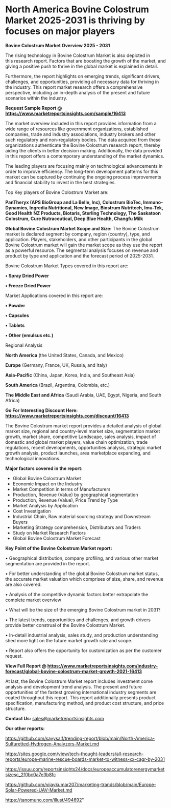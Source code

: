 # North America Bovine Colostrum Market 2025-2031 is thriving by focuses on major players

<Strong> Bovine Colostrum Market Overview 2025 - 2031</strong>

The rising technology in Bovine Colostrum Market is also depicted in this research report. Factors that are boosting the growth of the market, and giving a positive push to thrive in the global market is explained in detail.

Furthermore, the report highlights on emerging trends, significant drivers, challenges, and opportunities, providing all necessary data for thriving in the industry. This report market research offers a comprehensive perspective, including an in-depth analysis of the present and future scenarios within the industry.

<strong>Request Sample Report @ <a href=https://www.marketreportsinsights.com/sample/16413>https://www.marketreportsinsights.com/sample/16413</a></strong>

The market overview included in this report provides information from a wide range of resources like government organizations, established companies, trade and industry associations, industry brokers and other such regulatory and non-regulatory bodies. The data acquired from these organizations authenticate the Bovine Colostrum research report, thereby aiding the clients in better decision making. Additionally, the data provided in this report offers a contemporary understanding of the market dynamics.

The leading players are focusing mainly on technological advancements in order to improve efficiency. The long-term development patterns for this market can be captured by continuing the ongoing process improvements and financial stability to invest in the best strategies.

Top Key players of Bovine Colostrum Market are:

<strong>PanTheryx (APS BioGroup and La Belle, Inc), Colostrum BioTec, Immuno-Dynamics, Ingredia Nutritional, New Image, Biostrum Nutritech, Imu-Tek, Good Health NZ Products, Biotaris, Sterling Technology, The Saskatoon Colostrum, Cure Nutraceutical, Deep Blue Health, Changfu Milk</strong>

<strong><b>Global Bovine Colostrum Market Scope and Size:</b></strong>
The Bovine Colostrum market is declared segment by company, region (country), type, and application. Players, stakeholders, and other participants in the global Bovine Colostrum market will gain the market scope as they use the report as a powerful resource. The segmental analysis focuses on revenue and product by type and application and the forecast period of 2025-2031.

Bovine Colostrum Market Types covered in this report are:

<strong>• Spray Dried Power

• Freeze Dried Power</strong>

Market Applications covered in this report are:

<strong>• Powder

• Capsules

• Tablets

• Other (emulsus etc.)</strong> 

Regional Analysis

<strong>North America</strong> (the United States, Canada, and Mexico)

<strong>Europe</strong> (Germany, France, UK, Russia, and Italy)

<strong>Asia-Pacific</strong> (China, Japan, Korea, India, and Southeast Asia)

<strong>South America</strong> (Brazil, Argentina, Colombia, etc.)

<strong>The Middle East and Africa</strong> (Saudi Arabia, UAE, Egypt, Nigeria, and South Africa)

<strong>Go For Interesting Discount Here: <a href=https://www.marketreportsinsights.com/discount/16413>https://www.marketreportsinsights.com/discount/16413</a></strong>

The Bovine Colostrum market report provides a detailed analysis of global market size, regional and country-level market size, segmentation market growth, market share, competitive Landscape, sales analysis, impact of domestic and global market players, value chain optimization, trade regulations, recent developments, opportunities analysis, strategic market growth analysis, product launches, area marketplace expanding, and technological innovations.

<strong><b>Major factors covered in the report:</b></strong>
<ul>
  <li>Global Bovine Colostrum Market </li>
  <li>Economic Impact on the Industry</li>
  <li>Market Competition in terms of Manufacturers</li>
  <li>Production, Revenue (Value) by geographical segmentation</li>
  <li>Production, Revenue (Value), Price Trend by Type</li>
  <li>Market Analysis by Application</li>
  <li>Cost Investigation</li>
  <li>Industrial Chain, Raw material sourcing strategy and Downstream Buyers</li>
  <li>Marketing Strategy comprehension, Distributors and Traders</li>
  <li>Study on Market Research Factors</li>
  <li>Global Bovine Colostrum Market Forecast</li>
</ul>

<strong><b>Key Point of the Bovine Colostrum Market report:</b></strong>

• Geographical distribution, company profiling, and various other market segmentation are provided in the report.

• For better understanding of the global Bovine Colostrum market status, the accurate market valuation which comprises of size, share, and revenue are also covered.

• Analysis of the competitive dynamic factors better extrapolate the complete market overview

• What will be the size of the emerging Bovine Colostrum market in 2031?

• The latest trends, opportunities and challenges, and growth drivers provide better construal of the Bovine Colostrum Market.

• In-detail industrial analysis, sales study, and production understanding shed more light on the future market growth rate and scope.

• Report also offers the opportunity for customization as per the customer request.

<strong><b>View Full Report @ <a href=https://www.marketreportsinsights.com/industry-forecast/global-bovine-colostrum-market-growth-2021-16413>https://www.marketreportsinsights.com/industry-forecast/global-bovine-colostrum-market-growth-2021-16413</a></b></strong>


At last, the Bovine Colostrum Market report includes investment come analysis and development trend analysis. The present and future opportunities of the fastest growing international industry segments are coated throughout this report. This report additionally presents product specification, manufacturing method, and product cost structure, and price structure.

<strong>Contact Us:</strong>
sales@marketreportsinsights.com

<strong>Our other reports:</strong>

<a href=https://github.com/sayysaif/trending-report/blob/main/North-America-Sulfuretted-Hydrogen-Analyzers-Market.md>https://github.com/sayysaif/trending-report/blob/main/North-America-Sulfuretted-Hydrogen-Analyzers-Market.md</a>

<a href=https://sites.google.com/view/tech-thought-leaders/all-research-reports/europe-marine-rescue-boards-market-to-witness-xx-cagr-by-2031>https://sites.google.com/view/tech-thought-leaders/all-research-reports/europe-marine-rescue-boards-market-to-witness-xx-cagr-by-2031</a>

<a href=https://issuu.com/reportsinsights24/docs/europeaccumulatorenergymarketsizesc_2f0bc0a7e3b8fc>https://issuu.com/reportsinsights24/docs/europeaccumulatorenergymarketsizesc_2f0bc0a7e3b8fc</a>

<a href=https://github.com/vijaykumar207/marketing-trands/blob/main/Europe-Solar-Powered-UAV-Market.md>https://github.com/vijaykumar207/marketing-trands/blob/main/Europe-Solar-Powered-UAV-Market.md</a>

<a href=https://tanomuno.com/illust/494692>https://tanomuno.com/illust/494692</a>"
